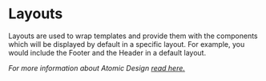 # Layouts
Layouts are used to wrap templates and provide them with the components which will be displayed by default in a specific layout. For example, you would include the Footer and the Header in a default layout.

*For more information about Atomic Design [read here.](/common)*